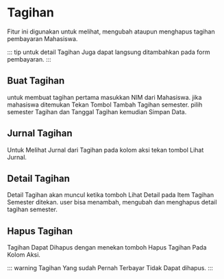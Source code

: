 # Tagihan

Fitur ini digunakan untuk melihat, mengubah ataupun menghapus tagihan pembayaran Mahasiswa.

::: tip
untuk detail Tagihan Juga dapat langsung ditambahkan pada form pembayaran.
:::

## Buat Tagihan

untuk membuat tagihan pertama masukkan NIM dari Mahasiswa. jika mahasiswa ditemukan Tekan Tombol Tambah Tagihan semester. pilih semester Tagihan dan Tanggal Tagihan kemudian Simpan Data.

## Jurnal Tagihan

Untuk Melihat Jurnal dari Tagihan pada kolom aksi tekan tombol Lihat Jurnal.

## Detail Tagihan

Detail Tagihan akan muncul ketika tomboh Lihat Detail pada Item Tagihan Semester ditekan. user bisa menambah, mengubah dan menghapus detail tagihan semester.

## Hapus Tagihan

Tagihan Dapat Dihapus dengan menekan tomboh Hapus Tagihan Pada Kolom Aksi.

::: warning
Tagihan Yang sudah Pernah Terbayar Tidak Dapat dihapus.
:::

